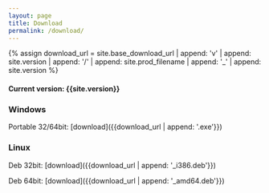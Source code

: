 ```yaml
---
layout: page
title: Download
permalink: /download/
---
```

{% assign download_url = site.base_download_url | append: 'v' | append: site.version | append: '/' | append: site.prod_filename | append: '_' | append: site.version %}
#### Current version: {{site.version}}
### Windows
Portable 32/64bit: [download]({{download_url | append: '.exe'}})

### Linux
Deb 32bit: [download]({{download_url | append: '_i386.deb'}})

Deb 64bit: [download]({{download_url | append: '_amd64.deb'}})